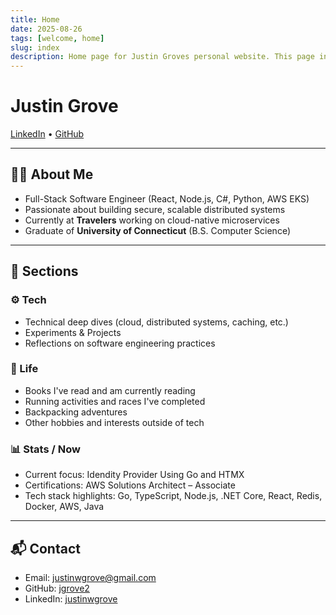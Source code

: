 ```yaml
---
title: Home
date: 2025-08-26
tags: [welcome, home]
slug: index
description: Home page for Justin Groves personal website. This page includes an outline of what to expect on this site.
---
```


# Justin Grove

[LinkedIn](https://linkedin.com/in/justinwgrove) • [GitHub](https://github.com/jgrove2)

---

## 👨‍💻 About Me

- Full-Stack Software Engineer (React, Node.js, C#, Python, AWS EKS)
- Passionate about building secure, scalable distributed systems
- Currently at **Travelers** working on cloud-native microservices
- Graduate of **University of Connecticut** (B.S. Computer Science)

---

## 📂 Sections

### ⚙️ Tech

- Technical deep dives (cloud, distributed systems, caching, etc.)
- Experiments & Projects
- Reflections on software engineering practices

### 🏃 Life

- Books I've read and am currently reading
- Running activities and races I've completed
- Backpacking adventures
- Other hobbies and interests outside of tech

### 📊 Stats / Now

- Current focus: Idendity Provider Using Go and HTMX
- Certifications: AWS Solutions Architect – Associate
- Tech stack highlights: Go, TypeScript, Node.js, .NET Core, React, Redis, Docker, AWS, Java

---

## 📬 Contact

- Email: justinwgrove@gmail.com
- GitHub: [jgrove2](https://github.com/jgrove2)
- LinkedIn: [justinwgrove](https://linkedin.com/in/justinwgrove)
